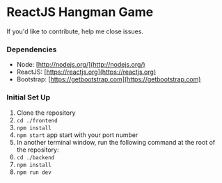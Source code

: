  # ReactJS Hangman Game 
 
 If you'd like to contribute, help me close issues.
  
 ### Dependencies

  - Node: [http://nodejs.org/](http://nodejs.org/)
  - ReactJS: [https://reactjs.org](https://reactjs.org)
  - Bootstrap: [https://getbootstrap.com](https://getbootstrap.com)
  

### Initial Set Up

1. Clone the repository
2. `cd ./frontend`
3. `npm install`
4. `npm start` app start with your port number
5. In another terminal window, run the following command at the root of the repository:
6. `cd ./backend`
7. `npm install`
8. `npm run dev` 
